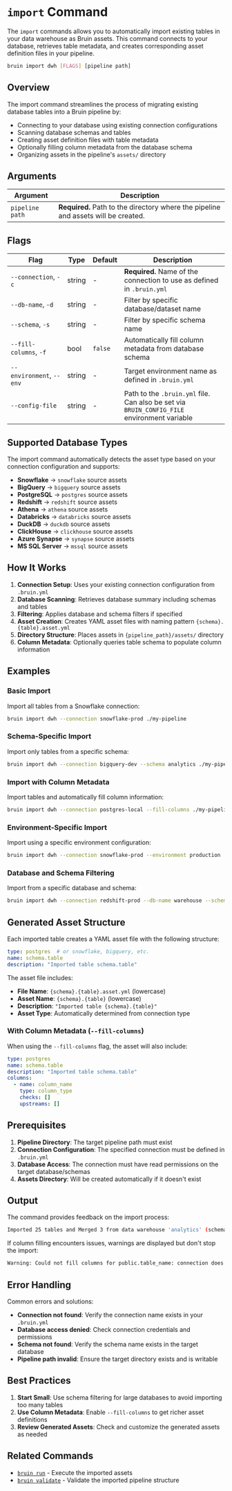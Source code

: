 # `import` Command

The `import` commands allows you to automatically import existing tables in your data warehouse as Bruin assets. This command connects to your database, retrieves table metadata, and creates corresponding asset definition files in your pipeline.

```bash
bruin import dwh [FLAGS] [pipeline path]
```

## Overview

The import command streamlines the process of migrating existing database tables into a Bruin pipeline by:

- Connecting to your database using existing connection configurations
- Scanning database schemas and tables
- Creating asset definition files with table metadata
- Optionally filling column metadata from the database schema
- Organizing assets in the pipeline's `assets/` directory

## Arguments

| Argument | Description |
|----------|-------------|
| `pipeline path` | **Required.** Path to the directory where the pipeline and assets will be created. |

## Flags

<style>
table {
  width: 100%;
}
table th:first-child,
table td:first-child {
  white-space: nowrap;
}
</style>

| Flag | Type | Default | Description |
|------|------|---------|-------------|
| `--connection`, `-c` | string | - | **Required.** Name of the connection to use as defined in `.bruin.yml` |
| `--db-name`, `-d` | string | - | Filter by specific database/dataset name |
| `--schema`, `-s` | string | - | Filter by specific schema name |
| `--fill-columns`, `-f` | bool | `false` | Automatically fill column metadata from database schema |
| `--environment`, `--env` | string | - | Target environment name as defined in `.bruin.yml` |
| `--config-file` | string | - | Path to the `.bruin.yml` file. Can also be set via `BRUIN_CONFIG_FILE` environment variable |

## Supported Database Types

The import command automatically detects the asset type based on your connection configuration and supports:

- **Snowflake** → `snowflake` source assets
- **BigQuery** → `bigquery` source assets  
- **PostgreSQL** → `postgres` source assets
- **Redshift** → `redshift` source assets
- **Athena** → `athena` source assets
- **Databricks** → `databricks` source assets
- **DuckDB** → `duckdb` source assets
- **ClickHouse** → `clickhouse` source assets
- **Azure Synapse** → `synapse` source assets
- **MS SQL Server** → `mssql` source assets

## How It Works

1. **Connection Setup**: Uses your existing connection configuration from `.bruin.yml`
2. **Database Scanning**: Retrieves database summary including schemas and tables
3. **Filtering**: Applies database and schema filters if specified
4. **Asset Creation**: Creates YAML asset files with naming pattern `{schema}.{table}.asset.yml`
5. **Directory Structure**: Places assets in `{pipeline_path}/assets/` directory
6. **Column Metadata**: Optionally queries table schema to populate column information

## Examples

### Basic Import

Import all tables from a Snowflake connection:

```bash
bruin import dwh --connection snowflake-prod ./my-pipeline
```

### Schema-Specific Import

Import only tables from a specific schema:

```bash
bruin import dwh --connection bigquery-dev --schema analytics ./my-pipeline
```

### Import with Column Metadata

Import tables and automatically fill column information:

```bash
bruin import dwh --connection postgres-local --fill-columns ./my-pipeline
```

### Environment-Specific Import

Import using a specific environment configuration:

```bash
bruin import dwh --connection snowflake-prod --environment production ./my-pipeline
```

### Database and Schema Filtering

Import from a specific database and schema:

```bash
bruin import dwh --connection redshift-prod --db-name warehouse --schema public ./my-pipeline
```

## Generated Asset Structure

Each imported table creates a YAML asset file with the following structure:

```yaml
type: postgres  # or snowflake, bigquery, etc.
name: schema.table
description: "Imported table schema.table"
```

The asset file includes:
- **File Name**: `{schema}.{table}.asset.yml` (lowercase)
- **Asset Name**: `{schema}.{table}` (lowercase)
- **Description**: `"Imported table {schema}.{table}"`
- **Asset Type**: Automatically determined from connection type

### With Column Metadata (`--fill-columns`)

When using the `--fill-columns` flag, the asset will also include:

```yaml
type: postgres
name: schema.table
description: "Imported table schema.table"
columns:
  - name: column_name
    type: column_type
    checks: []
    upstreams: []
```

## Prerequisites

1. **Pipeline Directory**: The target pipeline path must exist
2. **Connection Configuration**: The specified connection must be defined in `.bruin.yml`
3. **Database Access**: The connection must have read permissions on the target database/schemas
4. **Assets Directory**: Will be created automatically if it doesn't exist

## Output

The command provides feedback on the import process:

```bash
Imported 25 tables and Merged 3 from data warehouse 'analytics' (schema: public) into pipeline './my-pipeline'
```

If column filling encounters issues, warnings are displayed but don't stop the import:

```bash
Warning: Could not fill columns for public.table_name: connection does not support schema introspection
```

## Error Handling

Common errors and solutions:

- **Connection not found**: Verify the connection name exists in your `.bruin.yml`
- **Database access denied**: Check connection credentials and permissions
- **Schema not found**: Verify the schema name exists in the target database
- **Pipeline path invalid**: Ensure the target directory exists and is writable

## Best Practices

1. **Start Small**: Use schema filtering for large databases to avoid importing too many tables
2. **Use Column Metadata**: Enable `--fill-columns` to get richer asset definitions
3. **Review Generated Assets**: Check and customize the generated assets  as needed


## Related Commands
- [`bruin run`](./run.md) - Execute the imported assets
- [`bruin validate`](./validate.md) - Validate the imported pipeline structure 